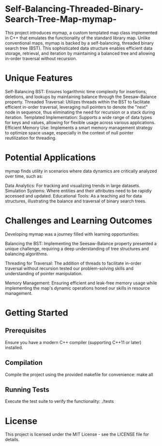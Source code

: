 # Self-Balancing-Threaded-Binary-Search-Tree-Map-mymap-
This project introduces mymap, a custom templated map class implemented in C++ that emulates the functionality of the standard library map. Unlike conventional maps, mymap is backed by a self-balancing, threaded binary search tree (BST). This sophisticated data structure enables efficient data storage, retrieval, and iteration by maintaining a balanced tree and allowing in-order traversal without recursion.

# Unique Features
Self-Balancing BST: Ensures logarithmic time complexity for insertions, deletions, and lookups by maintaining balance through the Seesaw-Balance property.
Threaded Traversal: Utilizes threads within the BST to facilitate efficient in-order traversal, leveraging null pointers to denote the "next" node in sequence, thus eliminating the need for recursion or a stack during iteration.
Templated Implementation: Supports a wide range of data types for keys and values, allowing for flexible usage across various applications.
Efficient Memory Use: Implements a smart memory management strategy to optimize space usage, especially in the context of null pointer reutilization for threading.

# Potential Applications
mymap finds utility in scenarios where data dynamics are critically analyzed over time, such as:

Data Analytics: For tracking and visualizing trends in large datasets.
Simulation Systems: Where entities and their attributes need to be rapidly accessed and updated.
Educational Tools: As a teaching aid for data structures, illustrating the balance and traversal of binary search trees.

# Challenges and Learning Outcomes
Developing mymap was a journey filled with learning opportunities:

Balancing the BST: Implementing the Seesaw-Balance property presented a unique challenge, requiring a deep understanding of tree structures and balancing algorithms.

Threading for Traversal: The addition of threads to facilitate in-order traversal without recursion tested our problem-solving skills and understanding of pointer manipulation.

Memory Management: Ensuring efficient and leak-free memory usage while implementing the map's dynamic operations honed our skills in resource management.

# Getting Started

## Prerequisites
Ensure you have a modern C++ compiler (supporting C++11 or later) installed.

## Compilation
Compile the project using the provided makefile for convenience: make all

## Running Tests
Execute the test suite to verify the functionality: ./tests

# License
This project is licensed under the MIT License - see the LICENSE file for details.
